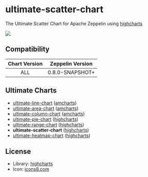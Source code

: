 # ultimate-scatter-chart

The Ultimate Scatter Chart for Apache Zeppelin using [highcharts](https://www.amcharts.com/)

![](https://raw.githubusercontent.com/ZEPL/zeppelin-ultimate-scatter-chart/master/screenshots/640.gif)

## Compatibility

| Chart Version | Zeppelin Version |
| :---: | :---: |
| ALL | 0.8.0-SNAPSHOT+ |

## Ultimate Charts

- [ultimate-line-chart](https://github.com/ZEPL/zeppelin-ultimate-line-chart) ([amcharts](https://www.amcharts.com/))
- [ultimate-area-chart](https://github.com/ZEPL/zeppelin-ultimate-area-chart) ([amcharts](https://www.amcharts.com/))
- [ultimate-column-chart](https://github.com/ZEPL/zeppelin-ultimate-column-chart) ([amcharts](https://www.amcharts.com/))
- [ultimate-pie-chart](https://github.com/ZEPL/zeppelin-ultimate-pie-chart) ([highcharts](http://www.highcharts.com/))
- [ultimate-range-chart](https://github.com/ZEPL/zeppelin-ultimate-range-chart) ([highcharts](http://www.highcharts.com/))
- **ultimate-scatter-chart** ([highcharts](http://www.highcharts.com/))
- [ultimate-heatmap-chart](https://github.com/ZEPL/zeppelin-ultimate-heatmap-chart) ([highcharts](http://www.highcharts.com/))

## License

- Library: [highcharts](http://www.highcharts.com/)
- Icon: [icons8.com](https://icons8.com/web-app/31506/heat-map) 
